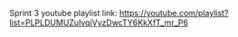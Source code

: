 Sprint 3 youtube playlist link: https://youtube.com/playlist?list=PLPLDUMUZuIvqjVyzDwcTY6KkXfT_mr_P6
